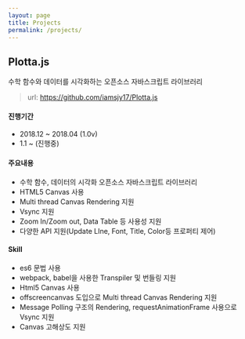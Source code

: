```yaml
---
layout: page
title: Projects
permalink: /projects/
---
```


## Plotta.js 
수학 함수와 데이터를 시각화하는 오픈소스 자바스크립트 라이브러리 

>url: https://github.com/iamsjy17/Plotta.js 

#### 진행기간 
- 2018.12 ~ 2018.04 (1.0v)
- 1.1 ~ (진행중)

#### 주요내용 
- 수학 함수, 데이터의 시각화 오픈소스 자바스크립트 라이브러리 
- HTML5 Canvas 사용 
- Multi thread Canvas Rendering 지원 
- Vsync 지원 
- Zoom In/Zoom out, Data Table 등 사용성 지원 
- 다양한 API 지원(Update LIne, Font, Title, Color등 프로퍼티 제어)   

#### Skill 
- es6 문법 사용 
- webpack, babel을 사용한  Transpiler 및 번들링 지원 
- Html5 Canvas 사용 
- offscreencanvas 도입으로  Multi thread Canvas Rendering 지원 
- Message Polling 구조의  Rendering, requestAnimationFrame 사용으로 Vsync 지원 
- Canvas 고해상도 지원 